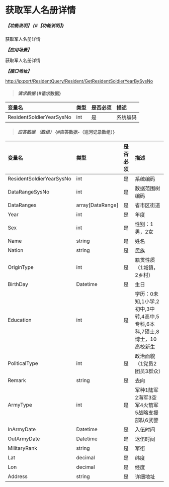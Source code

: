 # 获取军人名册详情

##### _【功能说明】_ {#【功能说明】}

获取军人名册详情

_**【应用场景】**_

获取军人名册详情

_**【接口地址】**_

[http://ip:port/ResidentQuery/Resident/GetResidentSoldierYearBySysNo](http://ip:port/ResidentQuery/Resident/GetResidentSoldierYearBySysNo)

> #### _请求数据_ {#请求数据}

| 变量名 | 类型 | 是否必须 | 描述 |
| :--- | :--- | :--- | :--- |
| ResidentSoldierYearSysNo | int | 是 | 系统编码 |

> #### _应答数据 （数组）_ {#应答数据-（巡河记录数组）}

| 变量名 | 类型 | 是否必须 | 描述 |
| :--- | :--- | :--- | :--- |
| ResidentSoldierYearSysNo | int | 是 | 系统编码 |
| DataRangeSysNo | int | 是 | 数据范围树编码 |
| DataRanges | array\[DataRange\] | 是 | 省市区街道 |
| Year | int | 是 | 年度 |
| Sex | int | 是 | 性别：1男，2女 |
| Name | string | 是 | 姓名 |
| Nation | string | 是 | 民族 |
| OriginType | int | 是 | 籍贯性质（1城镇，2乡村） |
| BirthDay | Datetime | 是 | 生日 |
| Education | int | 是 | 学历：0未知,1小学,2初中,3中转,4高中,5专科,6本科,7硕士,8博士，10高校新生 |
| PoliticalType | int | 是 | 政治面貌（1党员2团员3群众） |
| Remark | string | 是 | 去向 |
| ArmyType | int | 是 | 军种1陆军2海军3空军4火箭军5战略支援部队6武警 |
| InArmyDate | Datetime | 是 | 入伍时间 |
| OutArmyDate | Datetime | 是 | 退伍时间 |
| MilitaryRank | string | 是 | 军衔 |
| Lat | decimal | 是 | 纬度 |
| Lon | decimal | 是 | 经度 |
| Address | string | 是 | 详细地址 |



